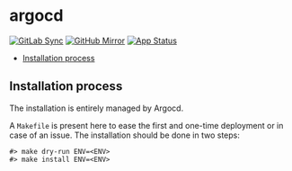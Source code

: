 # argocd

[![GitLab Sync](https://img.shields.io/badge/gitlab_sync-argocd-blue?style=for-the-badge&logo=gitlab)](https://gitlab-internal.spirit-dev.net/github-mirror/helm-argocd) <!-- markdownlint-disable MD041 -->
[![GitHub Mirror](https://img.shields.io/badge/github_mirror-argocd-blue?style=for-the-badge&logo=github)](https://github.com/spirit-dev/helm-argocd)
[![App Status](https://argocd-internal.spirit-dev.net/api/badge?name=argocd&revision=true&showAppName=true)](https://argocd-internal.spirit-dev.net/applications/argocd)

<!--TOC-->

- [Installation process](#installation-process)

<!--TOC-->

## Installation process

The installation is entirely managed by Argocd.

A `Makefile` is present here to ease the first and one-time deployment or in case of an issue.
The installation should be done in two steps:

```shell
#> make dry-run ENV=<ENV>
#> make install ENV=<ENV>
```

